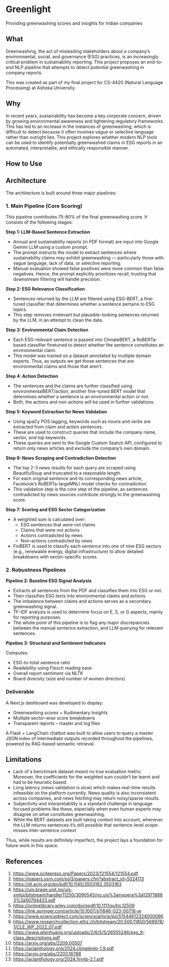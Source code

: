 # Greenlight

Providing greenwashing scores and insights for Indian companies

## What

Greenwashing, the act of misleading stakeholders about a company’s environmental, social, and governance (ESG) practices, is an increasingly critical problem in sustainability reporting. This project proposes an end-to-end NLP pipeline that attempts to detect potential greenwashing in company reports.  

This was created as part of my final project for CS-4420 (Natural Language Processing) at Ashoka University.

## Why

In recent years, sustainability has become a key corporate concern, driven by growing environmental
awareness and tightening regulatory frameworks. This has led to an increase in the instances of greenwashing, which is difficult to detect because it often involves vague or selective language rather than
outright lies. This project explores whether modern NLP tools can be used to identify potentially greenwashed claims in ESG reports in an automated, interpretable, and ethically responsible manner.

## How to Use

## Architecture

The architecture is built around three major pipelines:

### 1. Main Pipeline (Core Scoring)

This pipeline contributes 75-80% of the final greenwashing score. It consists of the following stages:

**Step 1: LLM-Based Sentence Extraction**

- Annual and sustainability reports (in PDF format) are input into Google Gemini LLM using a custom prompt.
- The prompt instructs the model to extract sentences where sustainability claims may exhibit greenwashing — particularly those with vague language, lack of data, or selective reporting.
- Manual evaluation showed false positives were more common than false negatives. Hence, the prompt explicitly prioritizes recall, trusting that downstream filtering will handle precision.

**Step 2: ESG Relevance Classification**

- Sentences returned by the LLM are filtered using ESG-BERT, a fine-tuned classifier that determines whether a sentence pertains to ESG topics.
- This step removes irrelevant but plausible-looking sentences returned by the LLM, in an attempt to clean the data.

**Step 3: Environmental Claim Detection**

- Each ESG-relevant sentence is passed into ClimateBERT, a RoBERTa-based classifier finetuned to detect whether the sentence constitutes an environmental claim.
- This model was trained on a dataset annotated by multiple domain experts. Thus, as outputs we get those sentences that are environmental claims and those that aren’t.

**Step 4: Action Detection**

- The sentences and the claims are further classified using environmentalBERT/action, another fine-tuned BERT model that determines whether a sentence is an environmental action or not.
- Both, the actions and non-actions will be used in further validations. 
  
**Step 5: Keyword Extraction for News Validation**

- Using spaCy POS tagging, keywords such as nouns and verbs are extracted from claim and action sentences.
- These are used to construct queries that include the company name, sector, and top keywords.
- These queries are sent to the Google Custom Search API, configured to return only news articles and exclude the company’s own domain.

**Step 6: News Scraping and Contradiction Detection**

- The top 2-3 news results for each query are scraped using BeautifulSoup and truncated to a reasonable length.
- For each original sentence and its corresponding news article, Facebook’s RoBERTa-largeMNLI model checks for contradiction.
- This validation step is the core step of the pipeline, as sentences contradicted by news sources contribute strongly to the greenwashing score.

**Step 7: Scoring and ESG Sector Categorization**

- A weighted sum is calculated over:
    - ESG sentences that were not claims
    - Claims that were not actions
    - Actions contradicted by news
    - Non-actions contradicted by news
- FinBERT is used to classify each sentence into one of nine ESG sectors (e.g., renewable energy, digital infrastructure) to allow detailed breakdowns with sector-specific scores.

### 2. Robustness Pipelines

**Pipeline 2: Baseline ESG Signal Analysis**

- Extracts all sentences from the PDF and classifies them into ESG or not.
- Then classifies ESG texts into environmental claims and actions.
- The imbalance between claims and actions serves as a secondary greenwashing signal.
- TF-IDF analysis is used to determine focus on E, S, or G aspects, mainly for reporting purposes.
- The whole point of this pipeline is to flag any major discrepancies between the manual sentence extraction, and LLM querying for relevant sentences.

**Pipeline 3: Structural and Sentiment Indicators**

Computes:
- ESG-to-total sentence ratio
- Readability using Flesch reading ease
- Overall report sentiment via NLTK
- Board diversity (size and number of women directors)

### Deliverable

A Next.js dashboard was developed to display:

- Greenwashing scores + Rudimentary Insights
- Multiple sector-wise score breakdowns
- Transparent reports – master and log files

A Flask + LangChain chatbot was built to allow users to query a master JSON index of intermediate
outputs recorded throughout the pipelines, powered by RAG-based semantic retrieval.

## Limitations

- Lack of a benchmark dataset meant no true evaluation metric. Moreover, the coefficients for the weighted sum couldn’t be learnt and had to be heuristic based.
- Long latency (news validation is slow) which makes real-time results infeasible on the platform currently. News quality is also inconsistent across companies, and news fetching may return noisy/sparse results.
- Subjectivity and interpretability is a standard challenge in language focused problems like these, especially when even human experts may disagree on what constitutes greenwashing.
- While the BERT datasets are built taking context into account, whenever the LLM returns sentences it’s still possible that sentence-level scope misses inter-sentence context

Thus, while results are definitely imperfect, the project lays a foundation for future work in this space.

## References

1. https://www.scitepress.org/Papers/2023/121554/121554.pdf
2. https://papers.ssrn.com/sol3/papers.cfm?abstract_id=5024113
3. https://dl.acm.org/doi/pdf/10.1145/3503162.3503163
4. https://uis.brage.unit.no/uis-xmlui/bitstream/handle/11250/3090545/no.uis%3ainspera%3a129718883%3a50794433.pdf
5. https://onlinelibrary.wiley.com/doi/epdf/10.1111/eufm.12509
6. https://link.springer.com/article/10.1007/s11846-023-00718-w
7. https://www.sciencedirect.com/science/article/pii/S1544612324000096
8. https://www.researchcollection.ethz.ch/bitstream/20.500.11850/568978/1/CLE_WP_2022_07.pdf
9. https://www.allenhuang.org/uploads/2/6/5/5/26555246/esg_9-class_descriptions.pdf
10. https://arxiv.org/abs/2209.00507
11. https://aclanthology.org/2024.climatenlp-1.9.pdf
12. https://arxiv.org/abs/2203.16788
13. https://aclanthology.org/2024.finnlp-2.1.pdf